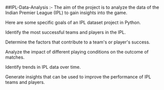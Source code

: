 ##IPL-Data-Analysis :-
The aim of the project is to analyze the data of the Indian Premier League (IPL) to gain insights into the game.

Here are some specific goals of an IPL dataset project in Python.

Identify the most successful teams and players in the IPL.

Determine the factors that contribute to a team's or player's success.

Analyze the impact of different playing conditions on the outcome of matches.

Identify trends in IPL data over time.

Generate insights that can be used to improve the performance of IPL teams and players.
